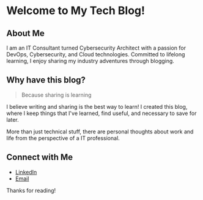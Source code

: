 # Welcome to My Tech Blog!

## About Me

I am an IT Consultant turned Cybersecurity Architect with a passion for DevOps, Cybersecurity, and Cloud technologies. Committed to lifelong learning, I enjoy sharing my industry adventures through blogging.

## Why have this blog?

> Because sharing is learning

I believe writing and sharing is the best way to learn! I created this blog, where I keep things that I've learned, find useful, and necessary to save for later.

More than just technical stuff, there are personal thoughts about work and life from the perspective of a IT professional.

## Connect with Me
- [LinkedIn](https://www.linkedin.com/in/dgaliata/)
- [Email](mailto:david@galiata.com)

Thanks for reading!

